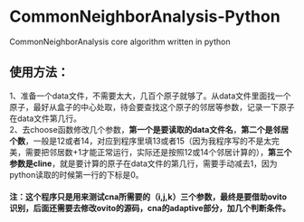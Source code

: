 # CommonNeighborAnalysis-Python
CommonNeighborAnalysis core algorithm written in python  
## 使用方法：  
1、准备一个data文件，不需要太大，几百个原子就够了。从data文件里面找一个原子，最好从盒子的中心处取，待会要查找这个原子的邻居等参数，记录一下原子在data文件第几行。  
2、去choose函数修改几个参数，**第一个是要读取的data文件名**，**第二个是邻居个数**，一般是12或者14，对应到程序里填13或者15（因为我程序写的不是太完美，需要把邻居数+1才能正常运行，实际还是按照12或14个邻居计算的），**第三个参数是cline**，就是要计算的原子在data文件的第几行，需要手动减去1，因为python读取的时候第一行的下标是0。  
#### 注：这个程序只是用来测试cna所需要的（i,j,k）三个参数，最终是要借助ovito识别，后面还需要去修改ovito的源码，cna的adaptive部分，加几个判断条件。
